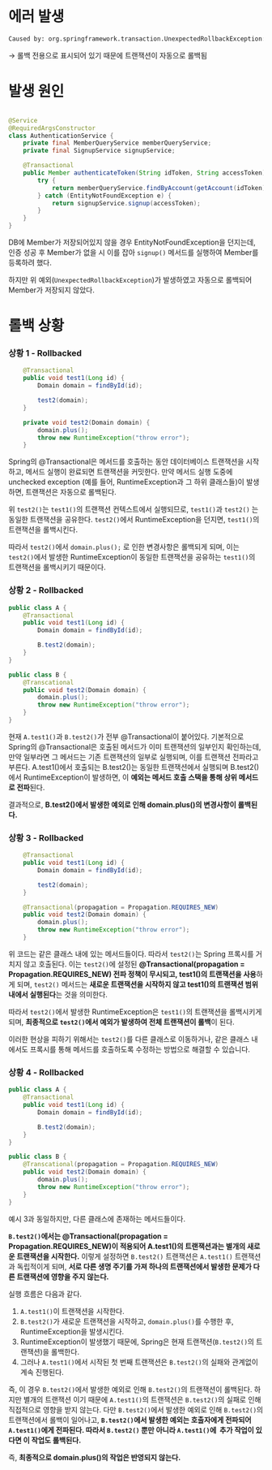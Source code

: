 # 에러 발생
```bash
Caused by: org.springframework.transaction.UnexpectedRollbackException: Transaction silently rolled back because it has been marked as rollback-only
```

  → 롤백 전용으로 표시되어 있기 때문에 트랜잭션이 자동으로 롤백됨
# 발생 원인
```java

@Service
@RequiredArgsConstructor
class AuthenticationService {
	private final MemberQueryService memberQueryService;
	private final SignupService signupService;

	@Transactional
	public Member authenticateToken(String idToken, String accessToken) {
		try {
			return memberQueryService.findByAccount(getAccount(idToken));
		} catch (EntityNotFoundException e) {
			return signupService.signup(accessToken);
		}
	}
}
```

DB에 Member가 저장되어있지 않을 경우 EntityNotFoundException을 던지는데, 
인증 성공 후 Member가 없을 시 이를 잡아 `signup()` 메서드를 실행하여 Member를 등록하려 했다.

하지만 위 예외(`UnexpectedRollbackException`)가 발생하였고 자동으로 롤백되어 Member가 저장되지 않았다.

# 롤백 상황
### 상황 1 - Rollbacked
```java
	@Transactional
	public void test1(Long id) {
		Domain domain = findById(id);

		test2(domain);
	}

	private void test2(Domain domain) {
		domain.plus();
		throw new RuntimeException("throw error");
	}
```
Spring의 @Transactional은 메서드를 호출하는 동안 데이터베이스 트랜잭션을 시작하고, 메서드 실행이 완료되면 트랜잭션을 커밋한다.
만약 메서드 실행 도중에 unchecked exception (예를 들어, RuntimeException과 그 하위 클래스들)이 발생하면, 트랜잭션은 자동으로 롤백된다.

위 `test2()`는 `test1()`의 트랜잭션 컨텍스트에서 실행되므로, `test1()`과 `test2()` 는 동일한 트랜잭션을 공유한다. `test2()`에서 RuntimeException을 던지면, `test1()`의 트랜잭션을 롤백시킨다.

따라서 `test2()`에서 `domain.plus();` 로 인한 변경사항은 롤백되게 되며, 이는 `test2()`에서 발생한 RuntimeException이 동일한 트랜잭션을 공유하는 `test1()`의 트랜잭션을 롤백시키기 때문이다.

### 상황 2 - Rollbacked
```java
public class A {
	@Transactional
	public void test1(Long id) {
		Domain domain = findById(id);

		B.test2(domain);
	}
}

public class B {
	@Transcational
	public void test2(Domain domain) {
		domain.plus();
		throw new RuntimeException("throw error");
	}
}
```
현재 `A.test1()`과 `B.test2()`가 전부 @Transactional이 붙어있다. 기본적으로 Spring의 @Transactional은 호출된 메서드가 이미 트랜잭션의 일부인지 확인하는데, 만약 일부라면 그 메서드는 기존 트랜잭션의 일부로 실행되며, 이를 트랜잭션 전파라고 부른다.
A.test1()에서 호출되는 B.test2()는 동일한 트랜잭션에서 실행되며 B.test2()에서 RuntimeException이 발생하면, 이 **예외는 메서드 호출 스택을 통해 상위 메서드로 전파**된다. 

결과적으로, **B.test2()에서 발생한 예외로 인해 domain.plus()의 변경사항이 롤백된다.**

### 상황 3 - Rollbacked
```java
	@Transactional
	public void test1(Long id) {
		Domain domain = findById(id);

		test2(domain);
	}

	@Transactional(propagation = Propagation.REQUIRES_NEW)
	public void test2(Domain domain) {
		domain.plus();
		throw new RuntimeException("throw error");
	}
```
위 코드는 같은 클래스 내에 있는 메서드들이다. 따라서 `test2()`는 Spring 프록시를 거치지 않고 호출된다.
이는 `test2()`에 설정된 **@Transactional(propagation = Propagation.REQUIRES_NEW) 전파 정책이 무시되고, test1()의 트랜잭션을 사용**하게 되며, `test2()` 메서드는 **새로운 트랜잭션을 시작하지 않고 test1()의 트랜잭션 범위 내에서 실행된다**는 것을 의미한다.

따라서 `test2()`에서 발생한 RuntimeException은 `test1()`의 트랜잭션을 롤백시키게 되며, **최종적으로 `test2()`에서 예외가 발생하여 전체 트랜잭션이 롤백**이 된다.

이러한 현상을 피하기 위해서는 `test2()`를 다른 클래스로 이동하거나, 같은 클래스 내에서도 프록시를 통해 메서드를 호출하도록 수정하는 방법으로 해결할 수 있습니다.

### 상황 4 - Rollbacked
```java
public class A {
	@Transactional
	public void test1(Long id) {
		Domain domain = findById(id);

		B.test2(domain);
	}
}

public class B {
	@Transcational(propagation = Propagation.REQUIRES_NEW)
	public void test2(Domain domain) {
		domain.plus();
		throw new RuntimeException("throw error");
	}
}
```
예시 3과 동일하지만, 다른 클래스에 존재하는 메서드들이다.

**`B.test2()`에서는 @Transactional(propagation = Propagation.REQUIRES_NEW)이 적용되어 A.test1()의 트랜잭션과는 별개의 새로운 트랜잭션을 시작한다.**
이렇게 설정하면 `B.test2()` 트랜잭션은 `A.test1()` 트랜잭션과 독립적이게 되며, **서로 다른 생명 주기를 가져 하나의 트랜잭션에서 발생한 문제가 다른 트랜잭션에 영향을 주지 않는다.**

실행 흐름은 다음과 같다.
1. `A.test1()`이 트랜잭션을 시작한다.
2. `B.test2()`가 새로운 트랜잭션을 시작하고, `domain.plus()`를 수행한 후, RuntimeException을 발생시킨다.
3. RuntimeException이 발생했기 때문에, Spring은 현재 트랜잭션(`B.test2()`의 트랜잭션)을 롤백한다.
4. 그러나 `A.test1()`에서 시작된 첫 번째 트랜잭션은 `B.test2()`의 실패와 관계없이 계속 진행된다.

즉, 이 경우 `B.test2()`에서 발생한 예외로 인해 `B.test2()`의 트랜잭션이 롤백된다.
하지만 별개의 트랜잭션 이기 때문에 `A.test1()`의 트랜잭션은 `B.test2()`의 실패로 인해 직접적으로 영향을 받지 않는다. 다만 `B.test2()`에서 발생한 예외로 인해 `B.test2()`의 트랜잭션에서 롤백이 일어나고, **`B.test2()`에서 발생한 예외는 호출자에게 전파되어 `A.test1()`에게 전파된다. 따라서 `B.test2()` 뿐만 아니라 `A.test1()`에  추가 작업이 있다면 이 작업도 롤백된다.**

즉, **최종적으로 domain.plus()의 작업은 반영되지 않는다.**